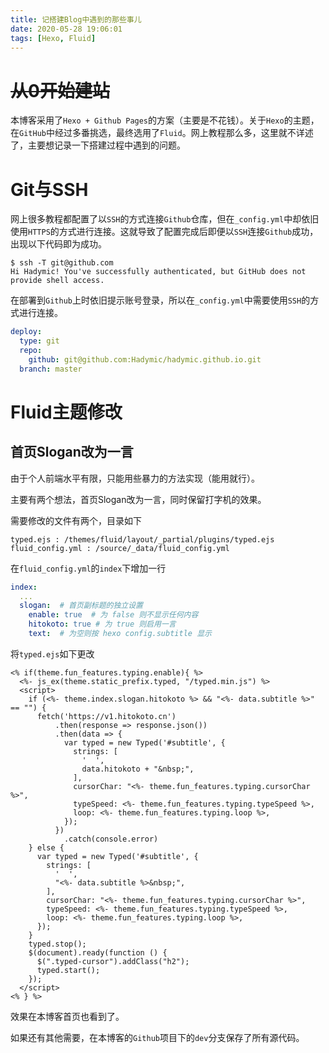 ```yaml
---
title: 记搭建Blog中遇到的那些事儿
date: 2020-05-28 19:06:01
tags: [Hexo, Fluid]
---
```


# ~~从0开始建站~~

本博客采用了`Hexo + Github Pages`的方案（主要是不花钱）。关于`Hexo`的主题，在`GitHub`中经过多番挑选，最终选用了`Fluid`。网上教程那么多，这里就不详述了，主要想记录一下搭建过程中遇到的问题。

# Git与SSH

网上很多教程都配置了以`SSH`的方式连接`Github`仓库，但在`_config.yml`中却依旧使用`HTTPS`的方式进行连接。这就导致了配置完成后即便以`SSH`连接`Github`成功，出现以下代码即为成功。

```shell
$ ssh -T git@github.com
Hi Hadymic! You've successfully authenticated, but GitHub does not provide shell access.
```

在部署到`Github`上时依旧提示账号登录，所以在`_config.yml`中需要使用`SSH`的方式进行连接。

```yml
deploy:
  type: git
  repo: 
    github: git@github.com:Hadymic/hadymic.github.io.git
  branch: master
```

# Fluid主题修改

## 首页Slogan改为一言

由于个人前端水平有限，只能用些暴力的方法实现（能用就行）。

主要有两个想法，首页Slogan改为一言，同时保留打字机的效果。

需要修改的文件有两个，目录如下

```
typed.ejs : /themes/fluid/layout/_partial/plugins/typed.ejs
fluid_config.yml : /source/_data/fluid_config.yml
```

在`fluid_config.yml`的`index`下增加一行

```yml
index:
  ...
  slogan:  # 首页副标题的独立设置
    enable: true  # 为 false 则不显示任何内容
    hitokoto: true # 为 true 则启用一言
    text:  # 为空则按 hexo config.subtitle 显示
```

将`typed.ejs`如下更改

```ejs
<% if(theme.fun_features.typing.enable){ %>
  <%- js_ex(theme.static_prefix.typed, "/typed.min.js") %>
  <script>
    if (<%- theme.index.slogan.hitokoto %> && "<%- data.subtitle %>" == "") {
      fetch('https://v1.hitokoto.cn')
          .then(response => response.json())
          .then(data => {
            var typed = new Typed('#subtitle', {
              strings: [
                '  ',
                data.hitokoto + "&nbsp;",
              ],
              cursorChar: "<%- theme.fun_features.typing.cursorChar %>",
              typeSpeed: <%- theme.fun_features.typing.typeSpeed %>,
              loop: <%- theme.fun_features.typing.loop %>,
            });
          })
            .catch(console.error)
    } else {
      var typed = new Typed('#subtitle', {
        strings: [
          '  ',
          "<%- data.subtitle %>&nbsp;",
        ],
        cursorChar: "<%- theme.fun_features.typing.cursorChar %>",
        typeSpeed: <%- theme.fun_features.typing.typeSpeed %>,
        loop: <%- theme.fun_features.typing.loop %>,
      });
    }
    typed.stop();
    $(document).ready(function () {
      $(".typed-cursor").addClass("h2");
      typed.start();
    });
  </script>
<% } %>
```

效果在本博客首页也看到了。

如果还有其他需要，在本博客的`Github`项目下的`dev`分支保存了所有源代码。